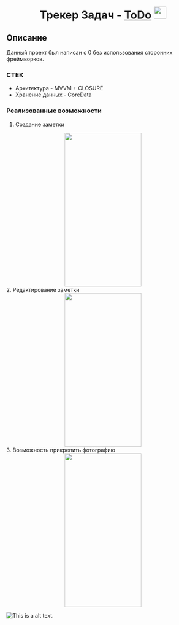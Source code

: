 <h1 align="center">Трекер Задач -  <a href="https://github.com/kazakovDanil1/ToDo-MVVM/tree/main/ToDo-MVVM" target="_blank">ToDo</a> 
<img src="https://github.com/blackcater/blackcater/raw/main/images/Hi.gif" height="32"/></h1>
<h3 align="center">
</div>

## Описание
Данный проект был написан с 0 без использования сторонних фреймворков. 

### СТЕК 

* Архитектура - MVVM + CLOSURE
* Хранение данных - CoreData 

### Реализованные возможности

1. Создание заметки
<div align="center">
  <img src="https://user-images.githubusercontent.com/122871161/218256839-b5b51991-c329-40c8-a6fd-3ad1090bee08.gif" width="200" height="400"/>
</div>
2. Редактирование заметки
<div align="center">
  <img src="https://user-images.githubusercontent.com/122871161/218257146-2234a0ee-26d8-4660-b532-5ad0818fb698.gif" width="200" height="400"/>
</div>
3. Возможность прикрепить фотографию
<div align="center">
  <img src="https://user-images.githubusercontent.com/122871161/218257004-7463bdd7-903b-496f-ad1b-124e7495031b.gif" width="200" height="400"/>
</div>

![This is a alt text.](/image/sample.png "This is a sample image.")
